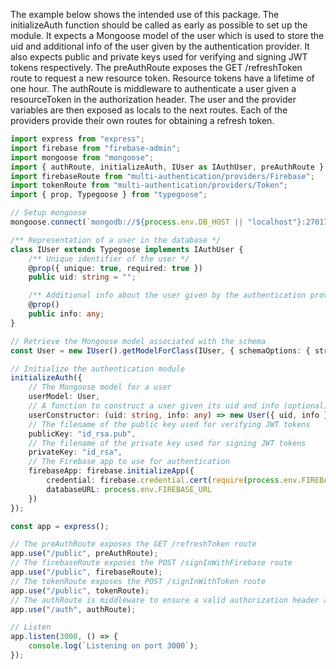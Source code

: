 The example below shows the intended use of this package. The initializeAuth function should be called as early as possible to set up the module. It expects a Mongoose model of the user which is used to store the uid and additional info of the user given by the authentication provider. It also expects public and private keys used for verifying and signing JWT tokens respectively. The preAuthRoute exposes the GET /refreshToken route to request a new resource token. Resource tokens have a lifetime of one hour. The authRoute is middleware to authenticate a user given a resourceToken in the authorization header. The user and the provider variables are then exposed as locals to the next routes. Each of the providers provide their own routes for obtaining a refresh token.

```typescript
import express from "express";
import firebase from "firebase-admin";
import mongoose from "mongoose";
import { authRoute, initializeAuth, IUser as IAuthUser, preAuthRoute } from "multi-authentication";
import firebaseRoute from "multi-authentication/providers/Firebase";
import tokenRoute from "multi-authentication/providers/Token";
import { prop, Typegoose } from "typegoose";

// Setup mongoose
mongoose.connect(`mongodb://${process.env.DB_HOST || "localhost"}:27017/${process.env.MONGO_DB}`, { useCreateIndex: true, useFindAndModify: false, useNewUrlParser: true });

/** Representation of a user in the database */
class IUser extends Typegoose implements IAuthUser {
    /** Unique identifier of the user */
    @prop({ unique: true, required: true })
    public uid: string = "";

    /** Additional info about the user given by the authentication provider */
    @prop()
    public info: any;
}

// Retrieve the Mongoose model associated with the schema
const User = new IUser().getModelForClass(IUser, { schemaOptions: { strict: "throw" } });

// Initialize the authentication module
initializeAuth({
    // The Mongoose model for a user
    userModel: User,
    // A function to construct a user given its uid and info (optional)
    userConstructor: (uid: string, info: any) => new User({ uid, info }),
    // The filename of the public key used for verifying JWT tokens
    publicKey: "id_rsa.pub",
    // The filename of the private key used for signing JWT tokens
    privateKey: "id_rsa",
    // The Firebase app to use for authentication
    firebaseApp: firebase.initializeApp({
        credential: firebase.credential.cert(require(process.env.FIREBASE_CONFIG!)),
        databaseURL: process.env.FIREBASE_URL
    })
});

const app = express();

// The preAuthRoute exposes the GET /refreshToken route
app.use("/public", preAuthRoute);
// The firebaseRoute exposes the POST /signInWithFirebase route
app.use("/public", firebaseRoute);
// The tokenRoute exposes the POST /signInWithToken route
app.use("/public", tokenRoute);
// The authRoute is middleware to ensure a valid authorization header and provides the user and provider as locals
app.use("/auth", authRoute);

// Listen
app.listen(3000, () => {
    console.log(`Listening on port 3000`);
});
```